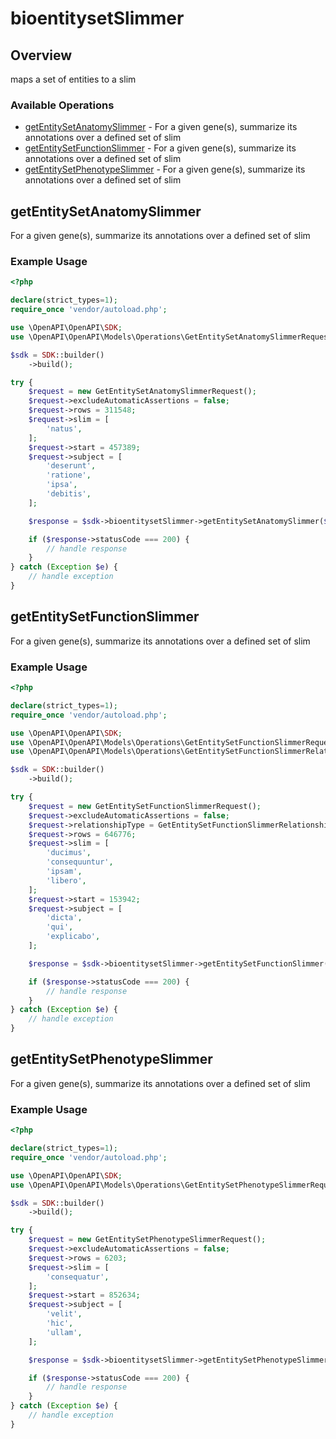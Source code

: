 # bioentitysetSlimmer

## Overview

maps a set of entities to a slim

### Available Operations

* [getEntitySetAnatomySlimmer](#getentitysetanatomyslimmer) - For a given gene(s), summarize its annotations over a defined set of slim
* [getEntitySetFunctionSlimmer](#getentitysetfunctionslimmer) - For a given gene(s), summarize its annotations over a defined set of slim
* [getEntitySetPhenotypeSlimmer](#getentitysetphenotypeslimmer) - For a given gene(s), summarize its annotations over a defined set of slim

## getEntitySetAnatomySlimmer

For a given gene(s), summarize its annotations over a defined set of slim

### Example Usage

```php
<?php

declare(strict_types=1);
require_once 'vendor/autoload.php';

use \OpenAPI\OpenAPI\SDK;
use \OpenAPI\OpenAPI\Models\Operations\GetEntitySetAnatomySlimmerRequest;

$sdk = SDK::builder()
    ->build();

try {
    $request = new GetEntitySetAnatomySlimmerRequest();
    $request->excludeAutomaticAssertions = false;
    $request->rows = 311548;
    $request->slim = [
        'natus',
    ];
    $request->start = 457389;
    $request->subject = [
        'deserunt',
        'ratione',
        'ipsa',
        'debitis',
    ];

    $response = $sdk->bioentitysetSlimmer->getEntitySetAnatomySlimmer($request);

    if ($response->statusCode === 200) {
        // handle response
    }
} catch (Exception $e) {
    // handle exception
}
```

## getEntitySetFunctionSlimmer

For a given gene(s), summarize its annotations over a defined set of slim

### Example Usage

```php
<?php

declare(strict_types=1);
require_once 'vendor/autoload.php';

use \OpenAPI\OpenAPI\SDK;
use \OpenAPI\OpenAPI\Models\Operations\GetEntitySetFunctionSlimmerRequest;
use \OpenAPI\OpenAPI\Models\Operations\GetEntitySetFunctionSlimmerRelationshipTypeEnum;

$sdk = SDK::builder()
    ->build();

try {
    $request = new GetEntitySetFunctionSlimmerRequest();
    $request->excludeAutomaticAssertions = false;
    $request->relationshipType = GetEntitySetFunctionSlimmerRelationshipTypeEnum::ACTS_UPSTREAM_OF_OR_WITHIN;
    $request->rows = 646776;
    $request->slim = [
        'ducimus',
        'consequuntur',
        'ipsam',
        'libero',
    ];
    $request->start = 153942;
    $request->subject = [
        'dicta',
        'qui',
        'explicabo',
    ];

    $response = $sdk->bioentitysetSlimmer->getEntitySetFunctionSlimmer($request);

    if ($response->statusCode === 200) {
        // handle response
    }
} catch (Exception $e) {
    // handle exception
}
```

## getEntitySetPhenotypeSlimmer

For a given gene(s), summarize its annotations over a defined set of slim

### Example Usage

```php
<?php

declare(strict_types=1);
require_once 'vendor/autoload.php';

use \OpenAPI\OpenAPI\SDK;
use \OpenAPI\OpenAPI\Models\Operations\GetEntitySetPhenotypeSlimmerRequest;

$sdk = SDK::builder()
    ->build();

try {
    $request = new GetEntitySetPhenotypeSlimmerRequest();
    $request->excludeAutomaticAssertions = false;
    $request->rows = 6203;
    $request->slim = [
        'consequatur',
    ];
    $request->start = 852634;
    $request->subject = [
        'velit',
        'hic',
        'ullam',
    ];

    $response = $sdk->bioentitysetSlimmer->getEntitySetPhenotypeSlimmer($request);

    if ($response->statusCode === 200) {
        // handle response
    }
} catch (Exception $e) {
    // handle exception
}
```
